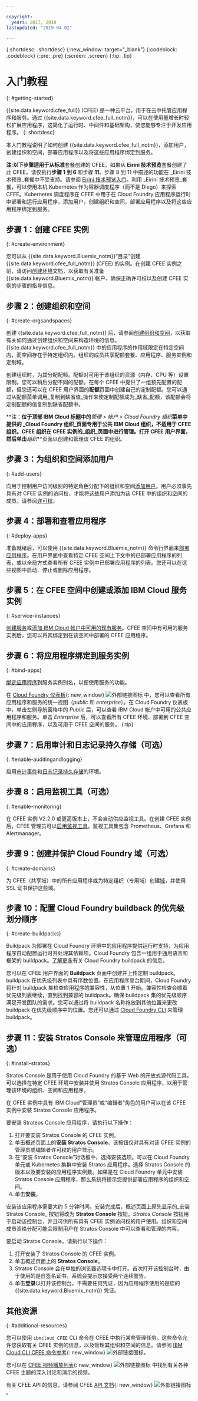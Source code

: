 ```yaml
---

copyright:
  years: 2017, 2018
lastupdated: "2019-04-02"

---
```


{:shortdesc: .shortdesc}
{:new_window: target="_blank"}
{:codeblock: .codeblock}
{:pre: .pre}
{:screen: .screen}
{:tip: .tip}

# 入门教程
{: #getting-started}

{{site.data.keyword.cfee_full}} (CFEE) 是一种云平台，用于在云中托管应用程序和服务。通过 {{site.data.keyword.cfee_full_notm}}，可以在使用量增长时轻松扩展应用程序，这简化了运行时、中间件和基础架构，使您能够专注于开发应用程序。
{: shortdesc}

本入门教程说明了如何创建 {{site.data.keyword.cfee_full_notm}}，添加用户，创建组织和空间，部署应用程序以及将这些应用程序绑定到服务。

**注:**以下步骤适用于从**标准**套餐创建的 CFEE。如果从 **Eirini 技术预览**套餐创建了此 CFEE，请仅执行**步骤 1 到 6** 和步骤 **11**。步骤 8 到 11 中描述的功能在 _Eirini 技术预览_套餐中不受支持。请参阅 [Eirini 技术预览入门](https://cloud.ibm.com/docs/cloud-foundry?topic=cloud-foundry-getting-started-eirini#getting-started-eirini)。利用 _Eirini 技术预览_套餐，可以使用本机 Kubernetes 作为容器调度程序（而不是 Diego）来探索 CFEE。Kubernetes 调度程序在 CFEE 中用于在 Cloud Foundry 应用程序运行时中部署和运行应用程序，添加用户，创建组织和空间，部署应用程序以及将这些应用程序绑定到服务。 

## 步骤 1：创建 CFEE 实例
{: #create-environment}

您可以从 {{site.data.keyword.Bluemix_notm}}“目录”创建 {{site.data.keyword.cfee_full_notm}} (CFEE) 的实例。在创建 CFEE 实例之前，请访问[创建环境](https://cloud.ibm.com/docs/cloud-foundry?topic=cloud-foundry-create-environment#create-environment)文档，以获取有关准备 {{site.data.keyword.Bluemix_notm}} 帐户、确保正确许可权以及创建 CFEE 实例的步骤的指导信息。


## 步骤 2：创建组织和空间
{: #create-orgsandspaces}

创建 {{site.data.keyword.cfee_full_notm}} 后，请参阅[创建组织和空间](https://cloud.ibm.com/docs/cloud-foundry/orgs-spaces.html)，以获取有关如何通过创建组织和空间来构造环境的信息。{{site.data.keyword.cfee_full_notm}} 中的应用程序的作用域限定在特定空间内，而空间存在于特定组织内。组织的成员共享配额套餐、应用程序、服务实例和定制域。

创建组织时，为其分配配额。配额对可用于该组织的资源（内存、CPU 等）设置限制。您可以稍后分配不同的配额。在每个 CFEE 中提供了一组预先配置的配额，但您还可以在 CFEE 用户界面的**配额**页面中创建自己的定制配额。您可以通过从配额菜单调用_复制到缺省值_操作来使定制配额成为_缺省_配额，该配额会将定制配额的值复制到缺省配额中。

**注：**位于顶部 IBM Cloud 标题中的**_管理 > 帐户 > Cloud Foundry 组织_**菜单中提供的 _Cloud Foundry 组织_页面专用于公共 IBM Cloud 组织，**不适用于 CFEE 组织**。CFEE 组织在 CFEE 实例的_组织_页面中进行管理。打开 CFEE 用户界面，然后单击**_组织_**页面以创建和管理该 CFEE 的组织。

## 步骤 3：为组织和空间添加用户
{: #add-users}

向用于控制用户访问级别的特定角色分配下的组织和空间[添加用户](https://console.bluemix.net/docs/cloud-foundry/add-users.html)。用户必须事先具有对 CFEE 实例的访问权，才能将这些用户添加为该 CFEE 中的组织和空间的成员。请参阅[许可权](https://console.bluemix.net/docs/cloud-foundry/permissions.html)。

## 步骤 4：部署和查看应用程序
{: #deploy-apps}

准备就绪后，可以使用 {{site.data.keyword.Bluemix_notm}} 命令行界面来[部署应用程序](https://cloud.ibm.com/docs/cloud-foundry/deploy-apps.html)。在用户界面中查看特定 CFEE 空间上下文中的已部署应用程序的列表，或以全局方式查看所有 CFEE 实例中已部署应用程序的列表。您还可以在这些视图中启动、停止或删除应用程序。

## 步骤 5：在 CFEE 空间中创建或添加 IBM Cloud 服务实例
{: #service-instances}

[创建服务](https://cloud.ibm.com/docs/cloud-foundry/add-serv-inst.html#workingwith-services#creating-services-inspace)或[添加 IBM Cloud 帐户中可用的现有服务](https://cloud.ibm.com/docs/cloud-foundry/add-serv-inst.html#workingwith-services#adding-services-inspace)。CFEE 空间中有可用的服务实例后，您可以将其绑定到在该空间中部署的 CFEE 应用程序。

## 步骤 6：将应用程序绑定到服务实例
{: #bind-apps}

[绑定应用程序](https://cloud.ibm.com/docs/cloud-foundry/binding.html)到服务实例别名，以便使用服务的功能。

在 [Cloud Foundry 仪表板](https://cloud.ibm.com/dashboard/cloudfoundry/overview){: new_window} ![外部链接图标](../icons/launch-glyph.svg "外部链接图标") 中，您可以查看所有应用程序和服务的统一视图（*public* 和 *enterprise*）。在 Cloud Foundry 仪表板中，单击左侧导航窗格中的 *Public* 后，可以查看 IBM Cloud 帐户中可用的公共应用程序和服务。单击 *Enterprise* 后，可以查看所有 CFEE 环境、部署到 CFEE 空间中的应用程序，以及可用于 CFEE 空间的服务。
{:tip}

## 步骤 7：启用审计和日志记录持久存储（可选）
{: #enable-auditingandlogging}

启用[审计事件](https://cloud.ibm.com/docs/cloud-foundry/auditing-logging.html#auditing-logging#auditing)和[日志记录持久存储](https://cloud.ibm.com/docs/cloud-foundry/auditing-logging.html#logging)的环境。

## 步骤 8：启用监视工具（可选）
{: #enable-monitoring}

在 CFEE 实例 V2.2.0 或更高版本上，不会自动供应监视工具。在创建 CFEE 实例后，CFEE 管理员可以[启用监视工具](https://cloud.ibm.com/docs/cloud-foundry?topic=cloud-foundry-monitoring)。监视工具集包含 Prometheus、Grafana 和 Alertmanager。

## 步骤 9：创建并保护 Cloud Foundry 域（可选）
{: #create-domains}

为 CFEE（共享域）中的所有应用程序或为特定组织（专用域）创建[域](https://cloud.ibm.com/docs/cloud-foundry/domains.html#domains)，并使用 SSL 证书保护这些域。

## 步骤 10：配置 Cloud Foundry buildback 的优先级划分顺序
{: #create-buildpacks}

Buildpack 为部署在 Cloud Foundry 环境中的应用程序提供运行时支持，为应用程序自动配置运行时并处理其依赖项。Cloud Foundry 包含一组用于通用语言和框架的 buildpack。[了解更多](https://docs.cloudfoundry.org/buildpacks/)有关 Cloud Foundry buildpack 的信息。  

您可以在 CFEE 用户界面的 **Buildpack** 页面中创建并上传定制 buildpack。buildpack 在优先级列表中具有序数位置。在应用程序登台期间，Cloud Foundry 将针对 buildpack 集检查应用程序的兼容性，从位置 1 开始。兼容性检查会顺着优先级列表继续，直到找到兼容的 buildpack。确保 buildpack 集的优先级顺序满足开发团队的需求。您可以通过将 buildpack 名称拖放到其他位置来更改 buildpack 在优先级顺序中的位置。您还可以通过 [Cloud Foundry CLI](https://docs.cloudfoundry.org/adminguide/buildpacks.html) 来管理 buildpack。

## 步骤 11：安装 Stratos Console 来管理应用程序（可选）
{: #install-stratos}

Stratos Console 是用于使用 Cloud Foundry 的基于 Web 的开放式源代码工具。可以选择在特定 CFEE 环境中安装并使用 Stratos Console 应用程序，以用于管理该环境的组织、空间和应用程序。

在 CFEE 实例中具有 IBM Cloud“管理员”或“编辑者”角色的用户可以在该 CFEE 实例中安装 Stratos Console 应用程序。

要安装 Strateos Console 应用程序，请执行以下操作：

1. 打开要安装 Stratos Console 的 CFEE 实例。
2. 单击概述页面上的**安装 Stratos Console**。该按钮仅对具有对该 CFEE 实例的管理员或编辑者许可权的用户显示。
3. 在“安装 Stratos Console”对话框中，选择安装选项。可以在 Cloud Foundry 单元或 Kubernetes 集群中安装 Stratos 应用程序。选择 Stratos Console 的版本以及要安装的应用程序实例数。如果是在 Cloud Foundry 单元中安装 Stratos Console 应用程序，那么系统将提示您提供部署应用程序的组织和空间。
4. 单击**安装**。

安装该应用程序需要大约 5 分钟时间。安装完成后，概述页面上原先显示的_安装 Stratos Console_ 按钮将改为 **Stratos Console** 按钮。_Stratos Console_ 按钮用于启动该控制台，并且可供所有具有 CFEE 实例访问权的用户使用。组织和空间成员资格分配可能会限制用户在 Stratos Console 中可以查看和管理的内容。

要启动 Stratos Console，请执行以下操作：

1. 打开安装了 Stratos Console 的 CFEE 实例。
2. 单击概述页面上的 **Stratos Console**。
3. Stratos Console 会在单独的浏览器选项卡中打开。首次打开该控制台时，由于使用的是自签名证书，系统会提示您接受两个连续警告。
4. 单击**登录**以打开该控制台。不需要任何凭证，因为应用程序使用的是您的 {{site.data.keyword.Bluemix_notm}} 凭证。

## 其他资源
{: #additional-resources}

您可以使用 `ibmcloud CFEE` CLI 命令在 CFEE 中执行某些管理任务。这些命令允许您获取有关 CFEE 实例的信息，以及管理其组织和空间的信息。请参阅 [IBM Cloud CLI CFEE 命令参考](https://console.cloud.ibm.com/docs/cli/reference/ibmcloud/cli_cfee.html#ibmcloud_commands_cfee){: new_window} ![外部链接图标](../icons/launch-glyph.svg "外部链接图标")。

您可以在 [CFEE 视频播放列表](https://ibm.biz/CFEE-Playlist){: new_window} ![外部链接图标](../icons/launch-glyph.svg "外部链接图标") 中找到有关各种 CFEE 主题的深入讨论和演示的视频。

有关 CFEE API 的信息，请参阅 CFEE [API 文档](https://cloud.ibm.com/apidocs/cfaas){: new_window} ![外部链接图标](../icons/launch-glyph.svg "外部链接图标")。
